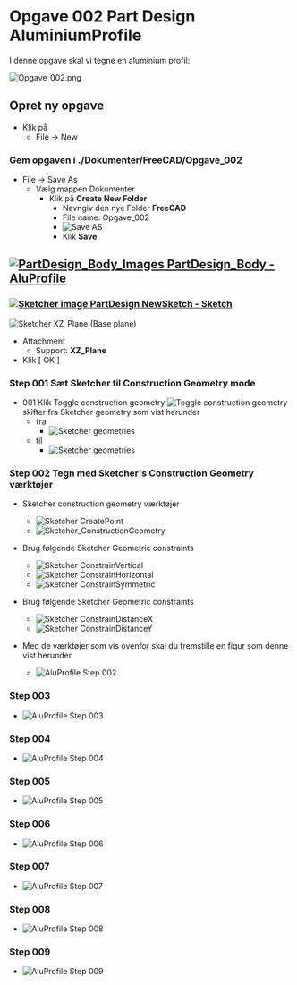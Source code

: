 # Opgave 002 Part Design AluminiumProfile  

I denne opgave skal vi tegne en aluminium profil:  

![Opgave_002.png](../../Images/Opgave_002.png)

## Opret ny opgave

* Klik på
  * File -> New

### Gem opgaven i ./Dokumenter/FreeCAD/Opgave_002

* File -> Save As
  * Vælg mappen Dokumenter 
    * Klik på **Create New Folder**
      * Navngiv den nye Folder **FreeCAD**
      * File name: Opgave_002
      * ![Save AS](./Images/Sk%C3%A6rmbillede%20fra%202022-09-05%2015-22-47.png)
      * Klik **Save**

## [![PartDesign_Body_Images](../../Images/PartDesign_Body.svg) PartDesign_Body - AluProfile](https://wiki.freecad.org/PartDesign_Body)  

### [![Sketcher image](../../Images/Sketcher_NewSketch.svg) PartDesign NewSketch - Sketch](https://wiki.freecad.org/Sketcher_NewSketch)

![Sketcher XZ_Plane (Base plane)](./Images/Sk%C3%A6rmbillede%20fra%202022-09-05%2015-26-35.png)

* Attachment  
  * Support: **XZ_Plane**  
* Klik [ OK ]

### Step 001 Sæt Sketcher til Construction Geometry mode

* 001 Klik Toggle construction geometry ![Toggle construction geometry](../../Images/Sketcher/SketcherGeometries/Sketcher_ToggleConstruction.svg) skifter fra Sketcher geometry som vist herunder
  * fra
    * ![Sketcher geometries](../../Images/Sketcher/SketcherGeometries/Sketcher_Geometry.png)
  * til
    * ![Sketcher geometries](../../Images/Sketcher/SketcherGeometries/Sketcher_ConstructionGeometry.png)

### Step 002 Tegn med Sketcher's Construction Geometry værktøjer

* Sketcher construction geometry værktøjer
  * ![Sketcher CreatePoint](../../Images/Sketcher/SketcherGeometries/Sketcher_CreatePoint.png)
  * ![Sketcher_ConstructionGeometry](../../Images/Sketcher/SketcherGeometries/Sketcher_ConstructionCreateRectangle.png)
* Brug følgende Sketcher Geometric constraints
  * ![Sketcher ConstrainVertical](../../Images/Sketcher/SketcherConstraints/GeometricConstraints/Sketcher_ConstrainVertical.svg)
  * ![Sketcher ConstrainHorizontal](../../Images/Sketcher/SketcherConstraints/GeometricConstraints/Sketcher_ConstrainHorizontal.svg)
  *  ![Sketcher ConstrainSymmetric](../../Images/Sketcher/SketcherConstraints/GeometricConstraints/Sketcher_ConstrainSymmetric.svg)
* Brug følgende Sketcher Geometric constraints
    * ![Sketcher ConstrainDistanceX](../../Images/Sketcher/SketcherConstraints/DimensionalConstraints/Sketcher_ConstrainDistanceX.svg)
  * ![Sketcher ConstrainDistanceY](../../Images/Sketcher/SketcherConstraints/DimensionalConstraints/Sketcher_ConstrainDistanceY.svg)

* Med de værktøjer som vis ovenfor skal du fremstille en figur som denne vist herunder
  * ![AluProfile Step 002](./Images/Step_002.png)

### Step 003

* ![AluProfile Step 003](./Images/Step_003b.png)

### Step 004

* ![AluProfile Step 004](./Images/Step_004b.png)  

### Step 005

* ![AluProfile Step 005](./Images/Step_005.png)  

### Step 006

* ![AluProfile Step 006](./Images/Step_006.png)  

### Step 007

* ![AluProfile Step 007](./Images/Step_007.png)  

### Step 008

* ![AluProfile Step 008](./Images/Step_008.png)  

### Step 009

* ![AluProfile Step 009](./Images/Step_009c.png)  

